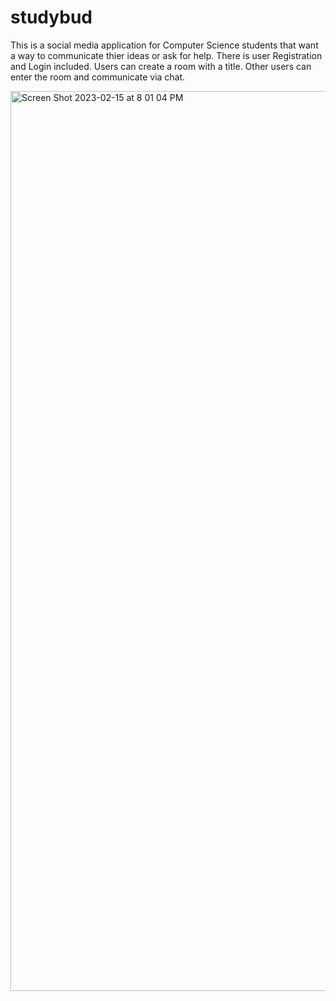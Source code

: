 # studybud
This is a social media application for Computer Science students that want a way to communicate thier ideas or ask for help. There is user Registration and Login included. Users can create a room with a title. Other users can enter the room and communicate via chat.

<img width="1440" alt="Screen Shot 2023-02-15 at 8 01 04 PM" src="https://user-images.githubusercontent.com/98300789/219231085-4ea3e29c-5847-4117-94b4-9c438dbd8ea7.png">

